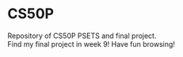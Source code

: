 # CS50P
Repository of CS50P PSETS and final project. <br/>
Find my final project in week 9! Have fun browsing!
